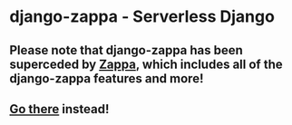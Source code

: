 # django-zappa - Serverless Django

## Please note that django-zappa has been superceded by [Zappa](https://github.com/Miserlou/Zappa), which includes all of the django-zappa features and more!
## [Go there](https://github.com/Miserlou/Zappa) instead!
